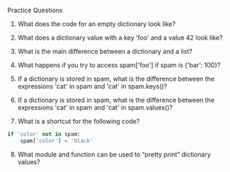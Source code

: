 Practice Questions

1. What does the code for an empty dictionary look like?

2. What does a dictionary value with a key 'foo' and a value 42 look like?

3. What is the main difference between a dictionary and a list?

4. What happens if you try to access spam['foo'] if spam is {'bar': 100}?

5. If a dictionary is stored in spam, what is the difference between the expressions 'cat' in spam and 'cat' in spam.keys()?

6. If a dictionary is stored in spam, what is the difference between the expressions 'cat' in spam and 'cat' in spam.values()?

7. What is a shortcut for the following code?

```python
if 'color' not in spam:
    spam['color'] = 'black'
```

8. What module and function can be used to “pretty print” dictionary values?
